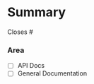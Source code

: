 <!--
SPDX-FileCopyrightText: 2025 The University of St Andrews
SPDX-License-Identifier: CC0-1.0
-->

<!--
This PR template is designed to help you write PRs that are easy for us
to understand and to review, however one size doesn't fit all. Don't
feel like you need to fill all the fields for only 1 changed line. On
the same thought, if there is information that doesn't fit into the
headings but you think is needed, create a new heading.
-->

# Summary

<!-- A brief, mostly non technical summary of what this change does -->

Closes #

### Area

- [ ] API Docs
- [ ] General Documentation
